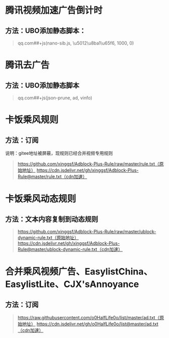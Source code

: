 # 腾讯视频加速广告倒计时
## 方法：UBO添加静态脚本：
> qq.com##+js(nano-sib.js, \u5012\u8ba1\u65f6, 1000, 0)

# 腾讯去广告
## 方法：UBO添加静态脚本
> qq.com##+js(json-prune, ad, vinfo)

# 卡饭乘风规则
## 方法：订阅
说明：gitee地址被屏蔽，现规则已经合并视频专用规则
> https://github.com/xinggsf/Adblock-Plus-Rule/raw/master/rule.txt（原始地址）
> https://cdn.jsdelivr.net/gh/xinggsf/Adblock-Plus-Rule@master/rule.txt（cdn加速）

# 卡饭乘风动态规则
## 方法：文本内容复制到动态规则
>https://github.com/xinggsf/Adblock-Plus-Rule/raw/master/ublock-dynamic-rule.txt（原始地址）
>https://cdn.jsdelivr.net/gh/xinggsf/Adblock-Plus-Rule@master/ublock-dynamic-rule.txt（cdn加速）

# 合并乘风视频广告、EasylistChina、EasylistLite、CJX'sAnnoyance
## 方法：订阅
> https://raw.githubusercontent.com/o0HalfLife0o/list/master/ad.txt（原始地址）
> https://cdn.jsdelivr.net/gh/o0HalfLife0o/list@master/ad.txt（cdn加速）
